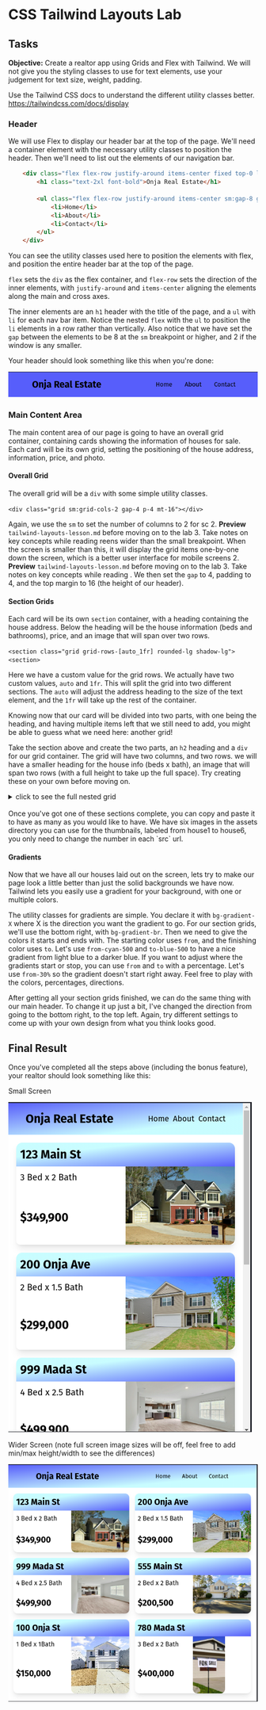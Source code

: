 # CSS Tailwind Layouts Lab

## Tasks

**Objective:** Create a realtor app using Grids and Flex with Tailwind. We will not give you the styling classes to use for text elements, use your judgement for text size, weight, padding.

Use the Tailwind CSS docs to understand the different utility classes better.
<https://tailwindcss.com/docs/display>

### Header

We will use Flex to display our header bar at the top of the page. We'll need a container element with the necessary utility classes to position the header. Then we'll need to list out the elements of our navigation bar.

```html
    <div class="flex flex-row justify-around items-center fixed top-0 left-0 right-0 y-0 h-16 bg-blue-500">
        <h1 class="text-2xl font-bold">Onja Real Estate</h1>
        
        <ul class="flex flex-row justify-around items-center sm:gap-8 gap-2">
            <li>Home</li>
            <li>About</li>
            <li>Contact</li>
        </ul>
    </div>
```

You can see the utility classes used here to position the elements with flex, and position the entire header bar at the top of the page.

`flex` sets the `div` as the flex container, and `flex-row` sets the direction of the inner elements, with `justify-around` and `items-center` aligning the elements along the main and cross axes.

The inner elements are an `h1` header with the title of the page, and a `ul` with `li` for each nav bar item. Notice the nested `flex` with the `ul` to position the `li` elements in a row rather than vertically. Also notice that we have set the `gap` between the elements to be 8 at the `sm` breakpoint or higher, and 2 if the window is any smaller.

Your header should look something like this when you're done:

<img src="../assets/headerScreenshot.png">

### Main Content Area

The main content area of our page is going to have an overall grid container, containing cards showing the information of houses for sale. Each card will be its own grid, setting the positioning of the house address, information, price, and photo.

#### Overall Grid

The overall grid will be a `div` with some simple utility classes.

`<div class="grid sm:grid-cols-2 gap-4 p-4 mt-16"></div>`

Again, we use the `sm` to set the number of columns to 2 for sc
2. **Preview** `tailwind-layouts-lesson.md` before moving on to the lab
3. Take notes on key concepts while reading
reens wider than the small breakpoint. When the screen is smaller than this, it will display the grid items one-by-one down the screen, which is a better user interface for mobile screens
2. **Preview** `tailwind-layouts-lesson.md` before moving on to the lab
3. Take notes on key concepts while reading
. We then set the `gap` to 4, padding to 4, and the top margin to 16 (the height of our header).

#### Section Grids

Each card will be its own `section` container, with a heading containing the house address. Below the heading will be the house information (beds and bathrooms), price, and an image that will span over two rows.

`<section class="grid grid-rows-[auto_1fr] rounded-lg shadow-lg"><section>`

Here we have a custom value for the grid rows. We actually have two custom values, `auto` and `1fr`. This will split the grid into two different sections. The `auto` will adjust the address heading to the size of the text element, and the `1fr` will take up the rest of the container.

Knowing now that our card will be divided into two parts, with one being the heading, and having multiple items left that we still need to add, you might be able to guess what we need here: another grid!

Take the section above and create the two parts, an `h2` heading and a `div` for our grid container. The grid will have two columns, and two rows. we will have a smaller heading for the house info (beds x bath), an image that will span two rows (with a full height to take up the full space). Try creating these on your own before moving on.

<details>
<summary>click to see the full nested grid</summary>

```html
<section class="shadow-lg rounded-xl grid grid-rows-[auto_1fr]">
    <h2 class="text-2xl p-2 font-bold rounded-t-xl bg-blue-500">
        123 Main St.
    </h2>
    <div class="grid grid-cols-2 grid-rows-2 max-h-40">
        <h4 class="text-lg p-2">
            3 Beds x 2 Baths
        </h4>
        <img src="./assets/house1.jpg" alt="House for sale" class="row-span-2 h-full object-cover rounded-b-xl">
        <h2 class="text-2xl rounded-bl-xl font-bold p-2">
            $329,900
        </h2>
    </div>
</section>
```

You can see the different elements here, with a little additional styling by rounding the top of the address heading and bottom of the div to have a more modern look. You might notice we've already rounded the section, why do we need the extra rounded classes? The background color and image cover up the rounded section edges, so we must round these as well to match it. Here is a shot of what your grid might look like now.

<img src="../assets/gridScreenshot.png">

</details>

<br>
Once you've got one of these sections complete, you can copy and paste it to have as many as you would like to have. We have six images in the assets directory you can use for the thumbnails, labeled from house1 to house6, you only need to change the number in each `src` url.

#### Gradients

Now that we have all our houses laid out on the screen, lets try to make our page look a little better than just the solid backgrounds we have now. Tailwind lets you easily use a gradient for your background, with one or multiple colors.

The utility classes for gradients are simple. You declare it with `bg-gradient-X` where X is the direction you want the gradient to go. For our section grids, we'll use the bottom right, with `bg-gradient-br`. Then we need to give the colors it starts and ends with. The starting color uses `from`, and the finishing color uses `to`. Let's use `from-cyan-500` and `to-blue-500` to have a nice gradient from light blue to a darker blue. If you want to adjust where the gradients start or stop, you can use `from` and `to` with a percentage. Let's use `from-30%` so the gradient doesn't start right away. Feel free to play with the colors, percentages, directions.

After getting all your section grids finished, we can do the same thing with our main header. To change it up just a bit, I've changed the direction from going to the bottom right, to the top left. Again, try different settings to come up with your own design from what you think looks good.

## Final Result

Once you've completed all the steps above (including the bonus feature), your realtor should look something like this:

Small Screen

<img src='../assets/smallResult.png'>

Wider Screen (note full screen image sizes will be off, feel free to add min/max height/width to see the differences)

<img src='../assets//fullResult.png'>

